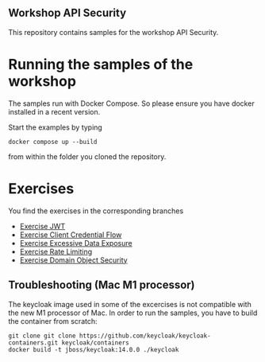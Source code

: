 ## Workshop API Security

This repository contains samples for the workshop API Security.

# Running the samples of the workshop

The samples run with Docker Compose.
So please ensure you have docker installed in a recent version.

Start the examples by typing

```
docker compose up --build
```

from within the folder you cloned the repository.

# Exercises

You find the exercises in the corresponding branches

* [Exercise JWT](https://github.com/openknowledge/workshop-api-security/tree/jwt)
* [Exercise Client Credential Flow](https://github.com/openknowledge/workshop-api-security/tree/client-credential)
* [Exercise Excessive Data Exposure](https://github.com/openknowledge/workshop-api-security/tree/excessive-data-exposure)
* [Exercise Rate Limiting](https://github.com/openknowledge/workshop-api-security/tree/rate-limiting)
* [Exercise Domain Object Security](https://github.com/openknowledge/workshop-api-security/tree/domain-object-security)

## Troubleshooting (Mac M1 processor)

The keycloak image used in some of the excercises
is not compatible with the new M1 processor of Mac.
In order to run the samples, you have to build the container from scratch:

```
git clone git clone https://github.com/keycloak/keycloak-containers.git keycloak/containers
docker build -t jboss/keycloak:14.0.0 ./keycloak
```
